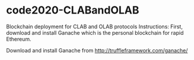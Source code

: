 # code2020-CLABandOLAB
Blockchain deployment for CLAB and OLAB protocols
Instructions:
First, download and install Ganache which is the personal blockchain for rapid Ethereum. 

Download and install Ganache from http://truffleframework.com/ganache/
 
